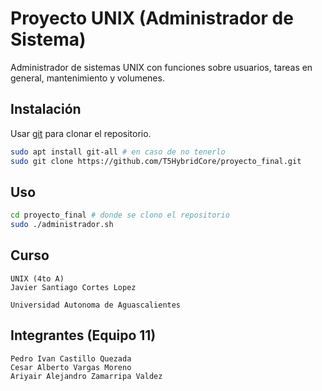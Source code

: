 # Proyecto UNIX (Administrador de Sistema)

Administrador de sistemas UNIX con funciones sobre usuarios, tareas en general, mantenimiento y volumenes.

## Instalación

Usar [git](https://git-scm.com/book/en/v2/Getting-Started-Installing-Git) para clonar el repositorio.

```bash
sudo apt install git-all # en caso de no tenerlo
sudo git clone https://github.com/T5HybridCore/proyecto_final.git
```

## Uso

```bash
cd proyecto_final # donde se clono el repositorio
sudo ./administrador.sh
```

## Curso

    UNIX (4to A)
    Javier Santiago Cortes Lopez
	
	Universidad Autonoma de Aguascalientes

## Integrantes (Equipo 11)

    Pedro Ivan Castillo Quezada
    Cesar Alberto Vargas Moreno
    Ariyair Alejandro Zamarripa Valdez